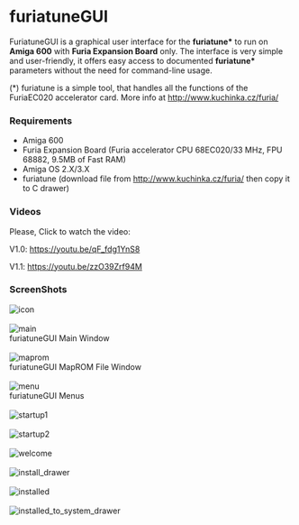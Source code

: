 # furiatuneGUI
FuriatuneGUI is a graphical user interface for the **furiatune\*** to run on **Amiga 600** with **Furia Expansion Board** only. The interface is very simple and user-friendly, it offers easy access to documented **furiatune\*** parameters without the need for command-line usage. 

(*) furiatune is a simple tool, that handles all the functions of the FuriaEC020 accelerator card. More info at http://www.kuchinka.cz/furia/

### Requirements
* Amiga 600
* Furia Expansion Board (Furia accelerator CPU 68EC020/33 MHz, FPU 68882, 9.5MB of Fast RAM)
* Amiga OS 2.X/3.X
* furiatune (download file from http://www.kuchinka.cz/furia/ then copy it to C drawer)

### Videos
Please, Click to watch the video:

V1.0: https://youtu.be/qF_fdg1YnS8

V1.1: https://youtu.be/zzO39Zrf94M

### ScreenShots

![icon](https://github.com/emartisoft/furiatuneGUI/blob/master/screenshots/icon.png?raw=true)
<br><br>
![main](https://github.com/emartisoft/furiatuneGUI/blob/master/screenshots/main.png?raw=true)
<br>furiatuneGUI Main Window<br><br>
![maprom](https://github.com/emartisoft/furiatuneGUI/blob/master/screenshots/maprom.png?raw=true)
<br>furiatuneGUI MapROM File Window<br><br>
![menu](https://github.com/emartisoft/furiatuneGUI/blob/master/screenshots/menu.png?raw=true)
<br>furiatuneGUI Menus<br><br>
![startup1](https://github.com/emartisoft/furiatuneGUI/blob/master/screenshots/startup1.png?raw=true)
<br><br>
![startup2](https://github.com/emartisoft/furiatuneGUI/blob/master/screenshots/startup2.png?raw=true)
<br><br>
![welcome](https://github.com/emartisoft/furiatuneGUI/blob/master/screenshots/welcome.png?raw=true)
<br><br>
![install_drawer](https://github.com/emartisoft/furiatuneGUI/blob/master/screenshots/install_drawer.png?raw=true)
<br><br>
![installed](https://github.com/emartisoft/furiatuneGUI/blob/master/screenshots/installed.png?raw=true)
<br><br>
![installed_to_system_drawer](https://github.com/emartisoft/furiatuneGUI/blob/master/screenshots/installed_to_system_drawer.png?raw=true)
